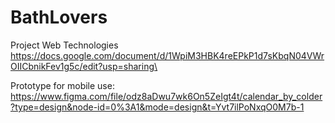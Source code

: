 # BathLovers #
Project Web Technologies
https://docs.google.com/document/d/1WpiM3HBK4reEPkP1d7sKbqN04VWrOIICbnikFev1g5c/edit?usp=sharing\

Prototype for mobile use:\
https://www.figma.com/file/odz8aDwu7wk6On5ZeIgt4t/calendar_by_colder?type=design&node-id=0%3A1&mode=design&t=Yvt7ilPoNxqO0M7b-1
